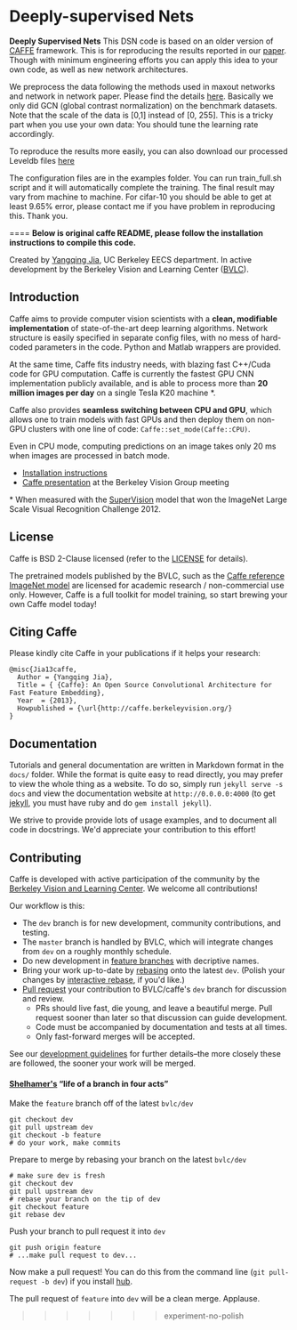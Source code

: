 Deeply-supervised Nets
=======

**Deeply Supervised Nets**
This DSN code is based on an older version of [CAFFE](http://caffe.berkeleyvision.org) framework. This is for reproducing the results reported in our [paper](http://vcl.ucsd.edu/~sxie/2014/09/12/dsn-project/). Though with minimum engineering efforts you can apply this idea to your own code, as well as new network architectures.

We preprocess the data following the methods used in maxout networks and network in network paper. Please find the details [here](https://github.com/lisa-lab/pylearn2/tree/master/pylearn2/scripts/papers/maxout). Basically we only did GCN (global contrast normalization) on the benchmark datasets. Note that the scale of the data is [0,1] instead of [0, 255]. This is a tricky part when you use your own data: You should tune the learning rate accordingly.

To reproduce the results more easily, you can also download our processed Leveldb files [here](https://drive.google.com/file/d/0B3j4tSL88j-eU0c4NGd4NC0tUVU/view?usp=sharing)

The configuration files are in the examples folder. You can run train\_full.sh script and it will automatically complete the training. The final result may vary from machine to machine. For cifar-10 you should be able to get at least 9.65% error, please contact me if you have problem in reproducing this. Thank you.

====
**Below is original caffe README, please follow the installation instructions to compile this code.**

Created by [Yangqing Jia](http://daggerfs.com), UC Berkeley EECS department.
In active development by the Berkeley Vision and Learning Center ([BVLC](http://bvlc.eecs.berkeley.edu/)).

## Introduction

Caffe aims to provide computer vision scientists with a **clean, modifiable
implementation** of state-of-the-art deep learning algorithms. Network structure
is easily specified in separate config files, with no mess of hard-coded
parameters in the code. Python and Matlab wrappers are provided.

At the same time, Caffe fits industry needs, with blazing fast C++/Cuda code for
GPU computation. Caffe is currently the fastest GPU CNN implementation publicly
available, and is able to process more than **20 million images per day** on a
single Tesla K20 machine \*.

Caffe also provides **seamless switching between CPU and GPU**, which allows one
to train models with fast GPUs and then deploy them on non-GPU clusters with one
line of code: `Caffe::set_mode(Caffe::CPU)`.

Even in CPU mode, computing predictions on an image takes only 20 ms when images
are processed in batch mode.

* [Installation instructions](http://caffe.berkeleyvision.org/installation.html)
* [Caffe presentation](https://docs.google.com/presentation/d/1lzyXMRQFlOYE2Jy0lCNaqltpcCIKuRzKJxQ7vCuPRc8/edit?usp=sharing) at the Berkeley Vision Group meeting

\* When measured with the [SuperVision](http://www.image-net.org/challenges/LSVRC/2012/supervision.pdf) model that won the ImageNet Large Scale Visual Recognition Challenge 2012.

## License

Caffe is BSD 2-Clause licensed (refer to the
[LICENSE](http://caffe.berkeleyvision.org/license.html) for details).

The pretrained models published by the BVLC, such as the
[Caffe reference ImageNet model](https://www.dropbox.com/s/n3jups0gr7uj0dv/caffe_reference_imagenet_model)
are licensed for academic research / non-commercial use only. However, Caffe is
a full toolkit for model training, so start brewing your own Caffe model today!

## Citing Caffe

Please kindly cite Caffe in your publications if it helps your research:

    @misc{Jia13caffe,
      Author = {Yangqing Jia},
      Title = { {Caffe}: An Open Source Convolutional Architecture for Fast Feature Embedding},
      Year  = {2013},
      Howpublished = {\url{http://caffe.berkeleyvision.org/}
    }

## Documentation

Tutorials and general documentation are written in Markdown format in the `docs/` folder.
While the format is quite easy to read directly, you may prefer to view the whole thing as a website.
To do so, simply run `jekyll serve -s docs` and view the documentation website at `http://0.0.0.0:4000` (to get [jekyll](http://jekyllrb.com/), you must have ruby and do `gem install jekyll`).

We strive to provide provide lots of usage examples, and to document all code in docstrings.
We'd appreciate your contribution to this effort!

## Contributing

Caffe is developed with active participation of the community by the [Berkeley Vision and Learning Center](http://bvlc.eecs.berkeley.edu/).
We welcome all contributions!

Our workflow is this:

- The `dev` branch is for new development, community contributions, and testing.
- The `master` branch is handled by BVLC, which will integrate changes from `dev` on a roughly monthly schedule.
- Do new development in [feature branches](https://www.atlassian.com/git/workflows#!workflow-feature-branch) with decriptive names.
- Bring your work up-to-date by [rebasing](http://git-scm.com/book/en/Git-Branching-Rebasing) onto the latest `dev`. (Polish your changes by [interactive rebase](https://help.github.com/articles/interactive-rebase), if you'd like.)
- [Pull request](https://help.github.com/articles/using-pull-requests) your contribution to BVLC/caffe's `dev` branch for discussion and review.
  * PRs should live fast, die young, and leave a beautiful merge. Pull
    request sooner than later so that discussion can guide development.
  * Code must be accompanied by documentation and tests at all times.
  * Only fast-forward merges will be accepted.

See our [development guidelines](http://caffe.berkeleyvision.org/development.html) for further details–the more closely these are followed, the sooner your work will be merged.

#### [Shelhamer's](https://github.com/shelhamer) “life of a branch in four acts”

Make the `feature` branch off of the latest `bvlc/dev`
```
git checkout dev
git pull upstream dev
git checkout -b feature
# do your work, make commits
```

Prepare to merge by rebasing your branch on the latest `bvlc/dev`
```
# make sure dev is fresh
git checkout dev
git pull upstream dev
# rebase your branch on the tip of dev
git checkout feature
git rebase dev
```

Push your branch to pull request it into `dev`
```
git push origin feature
# ...make pull request to dev...
```

Now make a pull request! You can do this from the command line (`git pull-request -b dev`) if you install [hub](https://github.com/github/hub).

The pull request of `feature` into `dev` will be a clean merge. Applause.
>>>>>>> experiment-no-polish
